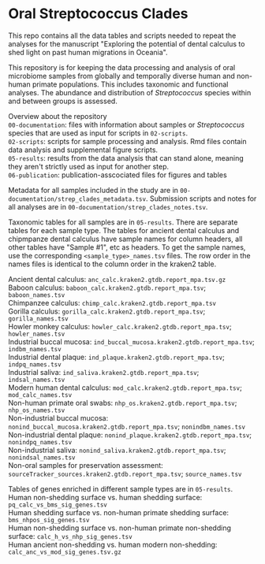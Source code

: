 # Oral Streptococcus Clades
This repo contains all the data tables and scripts needed to repeat the analyses for the manuscript "Exploring the potential of dental calculus to shed light on past human migrations in Oceania".

This repository is for keeping the data processing and analysis of oral
microbiome samples from globally and temporally diverse human and non-human
primate populations. This includes taxonomic and functional analyses. The
abundance and distribution of _Streptococcus_ species within and between groups is
assessed. 

Overview about the repository  
`00-documentation`: files with information about samples or _Streptococcus_ species that are used as input for scripts in `02-scripts`.  
`02-scripts`: scripts for sample processing and analysis. Rmd files contain data analysis and supplemental figure scripts.  
`05-results`: results from the data analysis that can stand alone, meaning they aren't strictly used as input for another step.  
`06-publication`: publication-asscociated files for figures and tables  

Metadata for all samples included in the study are in `00-documentation/strep_clades_metadata.tsv`. Submission scripts and notes for all analyses are in `00-documentation/strep_clades_notes.tsv`.

Taxonomic tables for all samples are in `05-results`. There are separate tables
for each sample type. The tables for ancient dental calculus and chipmpanze
dental calculus have sample names for column headers, all other tables have
"Sample #1", etc as headers. To get the sample names, use the corresponding
`<sample_type>_names.tsv` files. The row order in the names files is identical 
to the column order in the kraken2 table. 

Ancient dental calculus: `anc_calc.kraken2.gtdb.report_mpa.tsv.gz`  
Baboon calculus: `baboon_calc.kraken2.gtdb.report_mpa.tsv`; `baboon_names.tsv`  
Chimpanzee calculus: `chimp_calc.kraken2.gtdb.report_mpa.tsv`  
Gorilla calculus: `gorilla_calc.kraken2.gtdb.report_mpa.tsv`; `gorilla_names.tsv`  
Howler monkey calculus: `howler_calc.kraken2.gtdb.report_mpa.tsv`; `howler_names.tsv`  
Industrial buccal mucosa: `ind_buccal_mucosa.kraken2.gtdb.report_mpa.tsv`; `indbm_names.tsv`  
Industrial dental plaque: `ind_plaque.kraken2.gtdb.report_mpa.tsv`; `indpq_names.tsv`  
Industrial saliva: `ind_saliva.kraken2.gtdb.report_mpa.tsv`; `indsal_names.tsv`  
Modern human dental calculus: `mod_calc.kraken2.gtdb.report_mpa.tsv`; `mod_calc_names.tsv`  
Non-human primate oral swabs: `nhp_os.kraken2.gtdb.report_mpa.tsv`; `nhp_os_names.tsv`  
Non-industrial buccal mucosa: `nonind_buccal_mucosa.kraken2.gtdb.report_mpa.tsv`; `nonindbm_names.tsv`  
Non-industrial dental plaque: `nonind_plaque.kraken2.gtdb.report_mpa.tsv`; `nonindpq_names.tsv`  
Non-industrial saliva: `nonind_saliva.kraken2.gtdb.report_mpa.tsv`; `nonindsal_names.tsv`  
Non-oral samples for preservation assessment: `sourceTracker_sources.kraken2.gtdb.report_mpa.tsv`; `source_names.tsv`  

Tables of genes enriched in different sample types are in `05-results`.  
Human non-shedding surface vs. human shedding surface: `pq_calc_vs_bms_sig_genes.tsv`  
Human shedding surface vs. non-human primate shedding surface: `bms_nhpos_sig_genes.tsv`  
Human non-shedding surface vs. non-human primate non-shedding surface: `calc_h_vs_nhp_sig_genes.tsv`  
Human ancient non-shedding vs. human modern non-shedding: `calc_anc_vs_mod_sig_genes.tsv.gz`  

